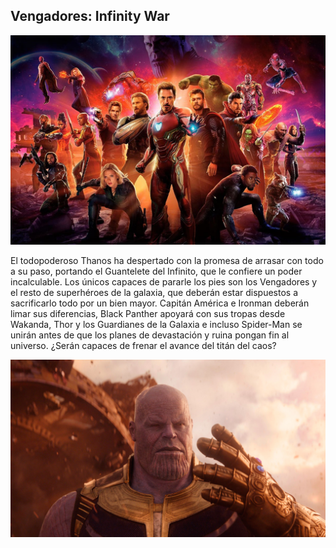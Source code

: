 ## Vengadores: Infinity War

![Screenshot](img/avengers.jpg)

El todopoderoso Thanos ha despertado con la promesa de arrasar con todo a su paso, portando el Guantelete del Infinito, que le confiere un poder incalculable. Los únicos capaces de pararle los pies son los Vengadores y el resto de superhéroes de la galaxia, que deberán estar dispuestos a sacrificarlo todo por un bien mayor. Capitán América e Ironman deberán limar sus diferencias, Black Panther apoyará con sus tropas desde Wakanda, Thor y los Guardianes de la Galaxia e incluso Spider-Man se unirán antes de que los planes de devastación y ruina pongan fin al universo. ¿Serán capaces de frenar el avance del titán del caos?

![Screenshot](img/thanos.jpg)